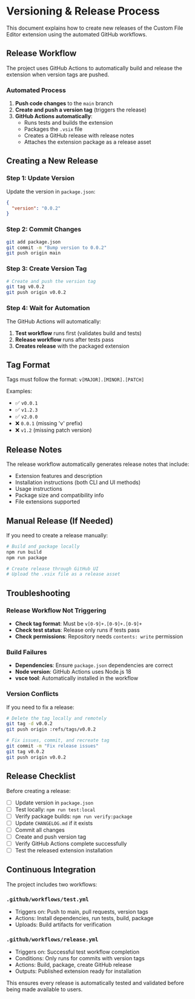 # Versioning & Release Process

This document explains how to create new releases of the Custom File Editor extension using the automated GitHub workflows.

## Release Workflow

The project uses GitHub Actions to automatically build and release the extension when version tags are pushed.

### Automated Process

1. **Push code changes** to the `main` branch
2. **Create and push a version tag** (triggers the release)
3. **GitHub Actions automatically**:
   - Runs tests and builds the extension
   - Packages the `.vsix` file
   - Creates a GitHub release with release notes
   - Attaches the extension package as a release asset

## Creating a New Release

### Step 1: Update Version

Update the version in `package.json`:

```json
{
  "version": "0.0.2"
}
```

### Step 2: Commit Changes

```bash
git add package.json
git commit -m "Bump version to 0.0.2"
git push origin main
```

### Step 3: Create Version Tag

```bash
# Create and push the version tag
git tag v0.0.2
git push origin v0.0.2
```

### Step 4: Wait for Automation

The GitHub Actions will automatically:
1. **Test workflow** runs first (validates build and tests)
2. **Release workflow** runs after tests pass
3. **Creates release** with the packaged extension

## Tag Format

Tags must follow the format: `v[MAJOR].[MINOR].[PATCH]`

Examples:
- ✅ `v0.0.1`
- ✅ `v1.2.3`
- ✅ `v2.0.0`
- ❌ `0.0.1` (missing 'v' prefix)
- ❌ `v1.2` (missing patch version)

## Release Notes

The release workflow automatically generates release notes that include:

- Extension features and description
- Installation instructions (both CLI and UI methods)
- Usage instructions
- Package size and compatibility info
- File extensions supported

## Manual Release (If Needed)

If you need to create a release manually:

```bash
# Build and package locally
npm run build
npm run package

# Create release through GitHub UI
# Upload the .vsix file as a release asset
```

## Troubleshooting

### Release Workflow Not Triggering

- **Check tag format**: Must be `v[0-9]+.[0-9]+.[0-9]+`
- **Check test status**: Release only runs if tests pass
- **Check permissions**: Repository needs `contents: write` permission

### Build Failures

- **Dependencies**: Ensure `package.json` dependencies are correct
- **Node version**: GitHub Actions uses Node.js 18
- **vsce tool**: Automatically installed in the workflow

### Version Conflicts

If you need to fix a release:

```bash
# Delete the tag locally and remotely
git tag -d v0.0.2
git push origin :refs/tags/v0.0.2

# Fix issues, commit, and recreate tag
git commit -m "Fix release issues"
git tag v0.0.2
git push origin v0.0.2
```

## Release Checklist

Before creating a release:

- [ ] Update version in `package.json`
- [ ] Test locally: `npm run test:local`
- [ ] Verify package builds: `npm run verify:package`
- [ ] Update `CHANGELOG.md` if it exists
- [ ] Commit all changes
- [ ] Create and push version tag
- [ ] Verify GitHub Actions complete successfully
- [ ] Test the released extension installation

## Continuous Integration

The project includes two workflows:

### `.github/workflows/test.yml`
- Triggers on: Push to main, pull requests, version tags
- Actions: Install dependencies, run tests, build, package
- Uploads: Build artifacts for verification

### `.github/workflows/release.yml`
- Triggers on: Successful test workflow completion
- Conditions: Only runs for commits with version tags
- Actions: Build, package, create GitHub release
- Outputs: Published extension ready for installation

This ensures every release is automatically tested and validated before being made available to users.

